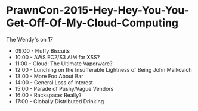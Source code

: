 # PrawnCon-2015-Hey-Hey-You-You-Get-Off-Of-My-Cloud-Computing

The Wendy's on 17

* 09:00 - Fluffy Biscuits
* 10:00 - AWS EC2/S3 AIM for XSS?
* 11:00 - Cloud: The Ultimate Vaporware?
* 12:00 - Lunching on the Insufferable Lightness of Being John Malkovich
* 13:00 - More Foo About Bar
* 14:00 - General Loss of Interest
* 15:00 - Parade of Pushy/Vague Vendors
* 16:00 - Rackspace: Really?
* 17:00 - Globally Distributed Drinking

